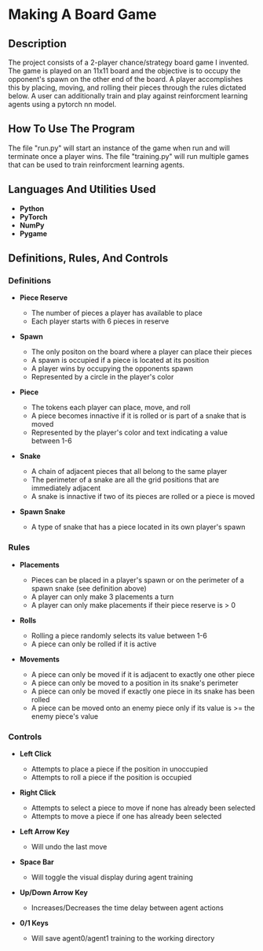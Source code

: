 
<h1>Making A Board Game</h1>

<h2>Description</h2>
The project consists of a 2-player chance/strategy board game I invented. The game is played on an 11x11 board and the objective is to occupy the opponent's spawn on the other end of the board. A player accomplishes this by placing, moving, and rolling their pieces through the rules dictated below. A user can additionally train and play against reinforcment learning agents using a pytorch nn model.

<h2>How To Use The Program</h2>
The file "run.py" will start an instance of the game when run and will terminate once a player wins. The file "training.py"
will run multiple games that can be used to train reinforcment learning agents.  

<h2>Languages And Utilities Used</h2>

- <b>Python</b> 
- <b>PyTorch</b>
- <b>NumPy</b>
- <b>Pygame</b>

<h2>Definitions, Rules, And Controls</h2>

<h3>Definitions</h3>

- <b>Piece Reserve</b>
  - The number of pieces a player has available to place
  - Each player starts with 6 pieces in reserve
 
- <b>Spawn</b>
  - The only positon on the board where a player can place their pieces
  - A spawn is occupied if a piece is located at its position 
  - A player wins by occupying the opponents spawn
  - Represented by a circle in the player's color
    
- <b>Piece</b>
  - The tokens each player can place, move, and roll 
  - A piece becomes innactive if it is rolled or is part of a snake that is moved 
  - Represented by the player's color and text indicating a value between 1-6
 
- <b>Snake</b>
  - A chain of adjacent pieces that all belong to the same player
  - The perimeter of a snake are all the grid positions that are immediately adjacent
  - A snake is innactive if two of its pieces are rolled or a piece is moved 
 
- <b>Spawn Snake</b>
  - A type of snake that has a piece located in its own player's spawn

<h3>Rules</h3>

- <b>Placements</b>
  - Pieces can be placed in a player's spawn or on the perimeter of a spawn snake (see definition above)
  - A player can only make 3 placements a turn
  - A player can only make placements if their piece reserve is > 0
 
- <b>Rolls</b>
  - Rolling a piece randomly selects its value between 1-6
  - A piece can only be rolled if it is active
 
- <b>Movements</b>
  - A piece can only be moved if it is adjacent to exactly one other piece
  - A piece can only be moved to a position in its snake's perimeter
  - A piece can only be moved if exactly one piece in its snake has been rolled
  - A piece can be moved onto an enemy piece only if its value is >= the enemy piece's value
 
<h3>Controls</h3>

- <b>Left Click</b>
  - Attempts to place a piece if the position in unoccupied
  - Attempts to roll a piece if the position is occupied
 
- <b>Right Click</b>
  - Attempts to select a piece to move if none has already been selected
  - Attempts to move a piece if one has already been selected
 
- <b>Left Arrow Key</b>
  - Will undo the last move 
 
- <b>Space Bar</b>
  - Will toggle the visual display during agent training
 
- <b>Up/Down Arrow Key</b>
  - Increases/Decreases the time delay between agent actions

- <b>0/1 Keys</b>
  - Will save agent0/agent1 training to the working directory  


<!--
 ```diff
- text in red
+ text in green
! text in orange
# text in gray
@@ text in purple (and bold)@@
```
--!>
